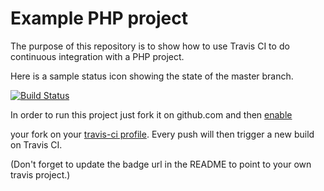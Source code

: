 

Example PHP project
===================

The purpose of this repository is to show how to use Travis CI to do
continuous integration with a PHP project.


Here is a sample status icon showing the state of the master branch.


[![Build Status](https://travis-ci.org/travis-ci-examples/php.svg?branch=master)](https://travis-ci.org/travis-ci-examples/php)


In order to run this project just fork it on github.com and then [enable](http://about.travis-ci.org/docs/user/getting-started/)

your fork on your [travis-ci profile](http://travis-ci.org/profile). Every push will then trigger a new build on Travis CI.

(Don't forget to update the badge url in the README to point to your own travis project.)
